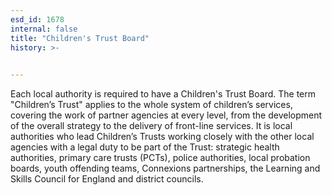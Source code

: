 ```yaml
---
esd_id: 1678
internal: false
title: "Children's Trust Board"
history: >-
  

---
```


Each local authority is required to have a Children's Trust Board. The term "Children’s Trust" applies to the whole system of children’s services, covering the work of partner agencies at every level, from the development of the overall strategy to the delivery of front-line services. It is local authorities who lead Children’s Trusts working closely with the other local agencies with a legal duty to be part of the Trust: strategic health authorities, primary care trusts (PCTs), police authorities, local probation boards, youth offending teams, Connexions partnerships, the Learning and Skills Council for England and district councils.

